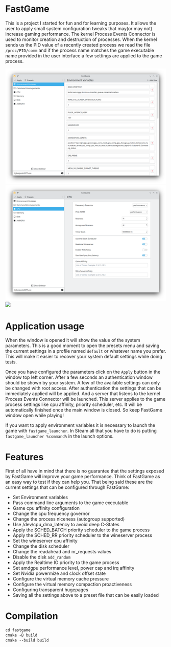 # FastGame

This is a project I started for fun and for learning purposes. It allows the user to apply small system configuration
tweaks that may(or may not) increase gaming performance. The kernel Process Events Connector is used to monitor creation and
destruction of processes. When the kernel sends us the PID value of a recently created process we read the file
`/proc/PID/comm` and if the process name matches the game executable name provided in the user interface a few settings
are applied to the game process.

![](src/contents/images/environment_variables.png)
![](src/contents/images/cpu.png)
![](src/contents/images/disk.png)

# Application usage

When the window is opened it will show the value of the system parameters. This is a good moment to open
the presets menu and saving the current settings in a profile named `default` or whatever name you prefer. This will
make it easier to recover your system default settings while doing tests.

Once you have configured the parameters click on the `Apply` button in the window top left corner. After a few seconds
an authentication window should be shown by your system. A few of the available settings can only be changed with root
access. After authentication the settings that can be immediately applied will be applied. And a server that listens
to the kernel Process Events Connector will be launched. This server applies to the game process settings like cpu
affinity, priority scheduler, etc. It will be automatically finished once the main window is closed. So keep FastGame
window open while playing!

If you want to apply environment variables it is necessary to launch the game with `fastgame_launcher`. In Steam all that
you have to do is putting `fastgame_launcher %command%` in the launch options.

# Features

First of all have in mind that there is no guarantee that the settings exposed by FastGame will improve your game
performance. Think of FastGame as an easy way to test if they can help you. That being said these are the current
settings that can be configured through FastGame:

- Set Environment variables
- Pass command line arguments to the game executable
- Game cpu affinity configuration
- Change the cpu frequency governor
- Change the process niceness (autogroup supported)
- Use /dev/cpu_dma_latency to avoid deep C-States
- Apply the SCHED_BATCH priority scheduler to the game process
- Apply the SCHED_RR priority scheduler to the wineserver process
- Set the wineserver cpu affinity
- Change the disk scheduler
- Change the readahead and nr_requests values
- Disable the disk `add_random`
- Apply the Realtime IO priority to the game process
- Set amdgpu performance level, power cap and irq affinity
- Set Nvidia powermize and clock offset state
- Configure the virtual memory cache pressure
- Configure the virtual memory compaction proactiveness
- Configuring transparent hugepages
- Saving all the settings above to a preset file that can be easily loaded

# Compilation

```
cd fastgame
cmake -B build
cmake --build build
```

